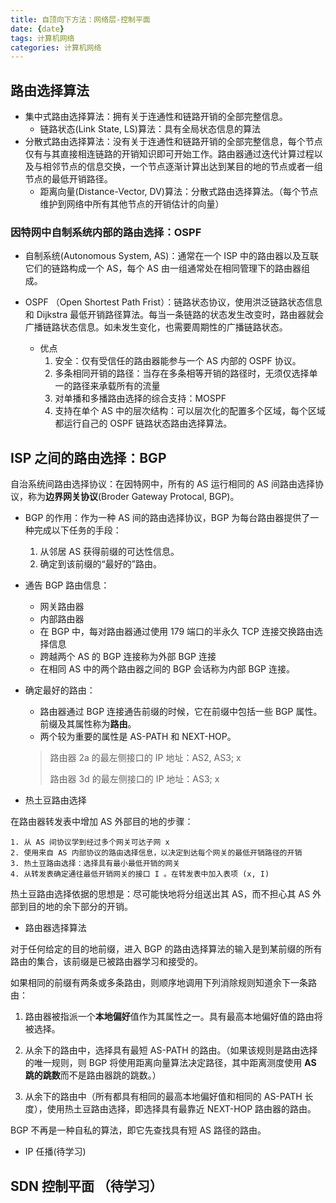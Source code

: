 ```yaml
---
title: 自顶向下方法：网络层-控制平面
date: {date}
tags: 计算机网络
categories: 计算机网络
---
```


## 路由选择算法

* 集中式路由选择算法：拥有关于连通性和链路开销的全部完整信息。
  * 链路状态(Link State, LS)算法：具有全局状态信息的算法
* 分散式路由选择算法：没有关于连通性和链路开销的全部完整信息，每个节点仅有与其直接相连链路的开销知识即可开始工作。路由器通过迭代计算过程以及与相邻节点的信息交换，一个节点逐渐计算出达到某目的地的节点或者一组节点的最低开销路径。
  * 距离向量(Distance-Vector, DV)算法：分散式路由选择算法。（每个节点维护到网络中所有其他节点的开销估计的向量）

### 因特网中自制系统内部的路由选择：OSPF

* 自制系统(Autonomous System, AS)：通常在一个 ISP 中的路由器以及互联它们的链路构成一个 AS，每个 AS 由一组通常处在相同管理下的路由器组成。

* OSPF （Open Shortest Path Frist）：链路状态协议，使用洪泛链路状态信息和 Dijkstra 最低开销路径算法。每当一条链路的状态发生改变时，路由器就会广播链路状态信息。如未发生变化，也需要周期性的广播链路状态。
  * 优点
    1. 安全：仅有受信任的路由器能参与一个 AS 内部的 OSPF 协议。
    2. 多条相同开销的路径：当存在多条相等开销的路径时，无须仅选择单一的路径来承载所有的流量
    3. 对单播和多播路由选择的综合支持：MOSPF 
    4. 支持在单个 AS 中的层次结构：可以层次化的配置多个区域，每个区域都运行自己的 OSPF 链路状态路由选择算法。

## ISP 之间的路由选择：BGP

自治系统间路由选择协议：在因特网中，所有的 AS 运行相同的 AS 间路由选择协议，称为**边界网关协议**(Broder Gateway Protocal, BGP)。

* BGP 的作用：作为一种 AS 间的路由选择协议，BGP 为每台路由器提供了一种完成以下任务的手段：

  1. 从邻居 AS 获得前缀的可达性信息。
  2. 确定到该前缀的“最好的”路由。

* 通告 BGP 路由信息：

  * 网关路由器
  * 内部路由器
  * 在 BGP 中，每对路由器通过使用 179 端口的半永久 TCP 连接交换路由选择信息
  * 跨越两个 AS 的 BGP 连接称为外部 BGP 连接
  * 在相同 AS 中的两个路由器之间的 BGP 会话称为内部 BGP 连接。

* 确定最好的路由：

  * 路由器通过 BGP 连接通告前缀的时候，它在前缀中包括一些 BGP 属性。前缀及其属性称为**路由**。
  * 两个较为重要的属性是 AS-PATH 和 NEXT-HOP。

  > 路由器 2a 的最左侧接口的 IP 地址：AS2, AS3; x
  >
  > 路由器 3d 的最左侧接口的 IP 地址：AS3; x

* 热土豆路由选择

在路由器转发表中增加 AS 外部目的地的步骤：

	1. 从 AS 间协议学到经过多个网关可达子网 x
 	2. 使用来自 AS 内部协议的路由选择信息，以决定到达每个网关的最低开销路径的开销
 	3. 热土豆路由选择：选择具有最小最低开销的网关
 	4. 从转发表确定通往最低开销网关的接口 I 。在转发表中加入表项 (x, I)

热土豆路由选择依据的思想是：尽可能快地将分组送出其 AS，而不担心其 AS 外部到目的地的余下部分的开销。

* 路由器选择算法

对于任何给定的目的地前缀，进入 BGP 的路由选择算法的输入是到某前缀的所有路由的集合，该前缀是已被路由器学习和接受的。

如果相同的前缀有两条或多条路由，则顺序地调用下列消除规则知道余下一条路由：

1. 路由器被指派一个**本地偏好**值作为其属性之一。具有最高本地偏好值的路由将被选择。

2. 从余下的路由中，选择具有最短 AS-PATH 的路由。（如果该规则是路由选择的唯一规则，则 BGP 将使用距离向量算法决定路径，其中距离测度使用 **AS 跳的跳数**而不是路由器跳的跳数。）

3. 从余下的路由中（所有都具有相同的最高本地偏好值和相同的 AS-PATH 长度），使用热土豆路由选择，即选择具有最靠近 NEXT-HOP 路由器的路由。

BGP 不再是一种自私的算法，即它先查找具有短 AS 路径的路由。

* IP 任播(待学习)

## SDN 控制平面 （待学习）